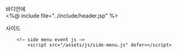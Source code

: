 
바디안에  
<%@ include file="../include/header.jsp" %>


사이드

        <!— side menu event js —>
            <script src="/assets/js/side-menu.js" defer></script>
